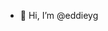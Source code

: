 - 👋 Hi, I’m @eddieyg

<!---
eddieyg/eddieyg is a ✨ special ✨ repository because its `README.md` (this file) appears on your GitHub profile.
You can click the Preview link to take a look at your changes.
--->
